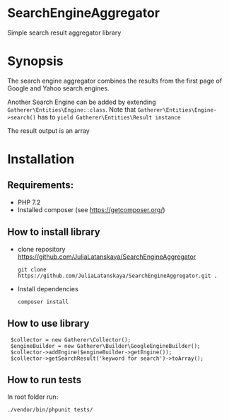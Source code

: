 # SearchEngineAggregator
Simple search result aggregator library

Synopsis
==============
The search engine aggregator combines the results from the first page of Google and Yahoo search engines.

Another Search Engine can be added by extending ``` Gatherer\Entities\Engine::class ```.
Note that ``` Gatherer\Entities\Engine->search() ``` has to ``` yield Gatherer\Entities\Result instance ```

The result output is an array



Installation
==============
Requirements:
--------------
- PHP 7.2
- Installed composer (see https://getcomposer.org/)

How to install library
--------------
- clone repository https://github.com/JuliaLatanskaya/SearchEngineAggregator

	```
	git clone https://github.com/JuliaLatanskaya/SearchEngineAggregator.git .
    ```
    
- Install dependencies

    ```
	composer install
    ```
    
How to use library
--------------
   ```
    $collector = new Gatherer\Collector();
    $engineBuilder = new Gatherer\Builder\GoogleEngineBuilder();
    $collector->addEngine($engineBuilder->getEngine());
    $collector->getSearchResult('keyword for search')->toArray();
   ```

    
How to run tests
--------------

In root folder run:
```
./vendor/bin/phpunit tests/
```
